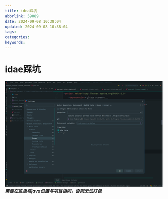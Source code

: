 ```yaml
---
title: idea踩坑
abbrlink: 59089
date: 2024-09-08 10:38:04
updated: 2024-09-08 10:38:04
tags:
categories:
keywords:
---
```

# idae踩坑  
![修改示例](idea踩坑/image.png)  
***需要在这里将java设置与项目相同，否则无法打包***
